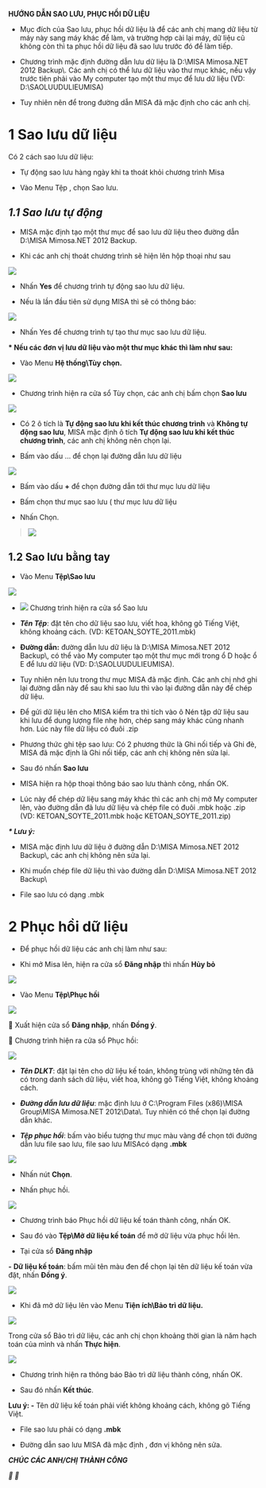 **HƯỚNG DẪN SAO LƯU, PHỤC HỒI DỮ LIỆU**

-   Mục đích của Sao lưu, phục hồi dữ liệu là để các anh chị mang dữ
    liệu từ máy này sang máy khác để làm, và trường hợp cài lại máy, dữ
    liệu cũ không còn thì ta phục hồi dữ liệu đã sao lưu trước đó để
    làm tiếp.

- Chương trình mặc định đường dẫn lưu dữ liệu là D:\\MISA Mimosa.NET
2012 Backup\\. Các anh chị có thể lưu dữ liệu vào thư mục khác, nếu vậy
trước tiên phải vào My computer tạo một thư mục để lưu dữ liệu (VD:
D:\\SAOLUUDULIEUMISA)

- Tuy nhiên nên để trong đường dẫn MISA đã mặc định cho các anh chị.

1 Sao lưu dữ liệu
=================

Có 2 cách sao lưu dữ liệu:

- Tự động sao lưu hàng ngày khi ta thoát khỏi chương trình Misa

- Vào Menu Tệp , chọn Sao lưu.

*1.1 Sao lưu tự động*
---------------------

- MISA mặc định tạo một thư mục để sao lưu dữ liệu theo đường dẫn
D:\\MISA Mimosa.NET 2012 Backup.

- Khi các anh chị thoát chương trình sẽ hiện lên hộp thoại như sau

![](3.6.8-huong-dan-sao-luu-va-phuc-hoi-du-lieu-cua-phanmem-ke-toan-misa-media/image1.png)


-   Nhấn **Yes** để chương trình tự động sao lưu dữ liệu.

-   Nếu là lần đầu tiên sử dụng MISA thì sẽ có thông báo:

![](3.6.8-huong-dan-sao-luu-va-phuc-hoi-du-lieu-cua-phanmem-ke-toan-misa-media/image2.png)


-   Nhấn Yes để chương trình tự tạo thư mục sao lưu dữ liệu.

**\* Nếu các đơn vị lưu dữ liệu vào một thư mục khác thì làm như sau:**

- Vào Menu **Hệ thống\\Tùy chọn.**

![](3.6.8-huong-dan-sao-luu-va-phuc-hoi-du-lieu-cua-phanmem-ke-toan-misa-media/image3.png)


- Chương trình hiện ra cửa sổ Tùy chọn, các anh chị bấm chọn **Sao lưu**

![](3.6.8-huong-dan-sao-luu-va-phuc-hoi-du-lieu-cua-phanmem-ke-toan-misa-media/image4.png)


-   Có 2 ô tích là **Tự động sao lưu khi kết thúc chương trình** và
    **Không tự động sao lưu**, MISA mặc định ô tích **Tự động sao lưu
    khi kết thúc chương trình**, các anh chị không nên chọn lại.

-   Bấm vào dấu … để chọn lại đường dẫn lưu dữ liệu

![](3.6.8-huong-dan-sao-luu-va-phuc-hoi-du-lieu-cua-phanmem-ke-toan-misa-media/image5.png)


-   Bấm vào dấu **+** để chọn đường dẫn tới thư mục lưu dữ liệu

-   Bấm chọn thư mục sao lưu ( thư mục lưu dữ liệu

-   Nhấn Chọn.

> ![](3.6.8-huong-dan-sao-luu-va-phuc-hoi-du-lieu-cua-phanmem-ke-toan-misa-media/image6.png)


1.2 Sao lưu bằng tay
--------------------

- Vào Menu **Tệp\\Sao lưu**

![](3.6.8-huong-dan-sao-luu-va-phuc-hoi-du-lieu-cua-phanmem-ke-toan-misa-media/image7.png)


-   ![](3.6.8-huong-dan-sao-luu-va-phuc-hoi-du-lieu-cua-phanmem-ke-toan-misa-media/image8.png)
Chương trình hiện ra cửa sổ Sao lưu

+ ***Tên Tệp***: đặt tên cho dữ liệu sao lưu, viết hoa, không gõ Tiếng
Việt, không khoảng cách. (VD: KETOAN\_SOYTE\_2011.mbk)

+ **Đường dẫn:** đường dẫn lưu dữ liệu là D:\\MISA Mimosa.NET 2012
Backup\\, có thể vào My computer tạo một thư mục mới trong ổ D hoặc ổ E
để lưu dữ liệu (VD: D:\\SAOLUUDULIEUMISA).

-   Tuy nhiên nên lưu trong thư mục MISA đã mặc định. Các anh chị nhớ
    ghi lại đường dẫn này để sau khi sao lưu thì vào lại đường dẫn này
    để chép dữ liệu.

+ Để gửi dữ liệu lên cho MISA kiểm tra thì tích vào ô Nén tập dữ liệu
sau khi lưu để dung lượng file nhẹ hơn, chép sang máy khác cũng nhanh
hơn. Lúc này file dữ liệu có đuôi .zip

+ Phương thức ghi tệp sao lưu: Có 2 phương thức là Ghi nối tiếp và Ghi
đè, MISA đã mặc định là Ghi nối tiếp, các anh chị không nên sửa lại.

-   Sau đó nhấn **Sao lưu**

-   MISA hiện ra hộp thoại thông báo sao lưu thành công, nhấn OK.

- Lúc này để chép dữ liệu sang máy khác thì các anh chị mở My computer
lên, vào đường dẫn đã lưu dữ liệu và chép file có đuôi .mbk hoặc .zip
(VD: KETOAN\_SOYTE\_2011.mbk hoặc KETOAN\_SOYTE\_2011.zip)

***\* Lưu ý:***

-   MISA mặc định lưu dữ liệu ở đường dẫn D:\\MISA Mimosa.NET 2012
    Backup\\, các anh chị không nên sửa lại.

-   Khi muốn chép file dữ liệu thì vào đường dẫn D:\\MISA Mimosa.NET
    2012 Backup\

-   File sao lưu có dạng .mbk

2 Phục hồi dữ liệu
==================

- Để phục hồi dữ liệu các anh chị làm như sau:

- Khi mở Misa lên, hiện ra cửa sổ **Đăng nhập** thì nhấn **Hủy bỏ**

![](3.6.8-huong-dan-sao-luu-va-phuc-hoi-du-lieu-cua-phanmem-ke-toan-misa-media/image9.png)


-   Vào Menu **Tệp\\Phục hồi**

![](3.6.8-huong-dan-sao-luu-va-phuc-hoi-du-lieu-cua-phanmem-ke-toan-misa-media/image10.png)


 Xuất hiện cửa sổ **Đăng nhập**, nhấn **Đồng ý**.

 Chương trình hiện ra cửa sổ Phục hồi:

![](3.6.8-huong-dan-sao-luu-va-phuc-hoi-du-lieu-cua-phanmem-ke-toan-misa-media/image11.png)


+ ***Tên DLKT***: đặt lại tên cho dữ liệu kế toán, không trùng với những
tên đã có trong danh sách dữ liệu, viết hoa, không gõ Tiếng Việt, không
khoảng cách.

+ ***Đường dẫn lưu dữ liệu***: mặc định lưu ở C:\\Program Files
(x86)\\MISA Group\\MISA Mimosa.NET 2012\\Data\\. Tuy nhiên có thể chọn
lại đường dẫn khác.

+ ***Tệp phục hồi***: bấm vào biểu tượng thư mục màu vàng để chọn tới
đường dẫn lưu file sao lưu, file sao lưu MISAcó dạng **.mbk**

![](3.6.8-huong-dan-sao-luu-va-phuc-hoi-du-lieu-cua-phanmem-ke-toan-misa-media/image12.png)
 + Nhấn nút **Chọn**.

+ Nhấn phục hồi.

![](3.6.8-huong-dan-sao-luu-va-phuc-hoi-du-lieu-cua-phanmem-ke-toan-misa-media/image13.png)


+ Chương trình báo Phục hồi dữ liệu kế toán thành công, nhấn OK.

+ Sau đó vào **Tệp\\Mở dữ liệu kế toán** để mở dữ liệu vừa phục hồi lên.

+ Tại cửa sổ **Đăng nhập**

**-** **Dữ liệu kế toán**: bấm mũi tên màu đen để chọn lại tên dữ liệu
kế toán vừa đặt, nhấn **Đồng ý**.

![](3.6.8-huong-dan-sao-luu-va-phuc-hoi-du-lieu-cua-phanmem-ke-toan-misa-media/image14.png)


-   Khi đã mở dữ liệu lên vào Menu **Tiện ích\\Bảo trì dữ liệu.**

![](3.6.8-huong-dan-sao-luu-va-phuc-hoi-du-lieu-cua-phanmem-ke-toan-misa-media/image15.png)


Trong cửa sổ Bảo trì dữ liệu, các anh chị chọn khoảng thời gian là năm
hạch toán của mình và nhấn **Thực hiện**.

![](3.6.8-huong-dan-sao-luu-va-phuc-hoi-du-lieu-cua-phanmem-ke-toan-misa-media/image16.png)


-   Chương trình hiện ra thông báo Bảo trì dữ liệu thành công, nhấn OK.

-   Sau đó nhấn **Kết thúc**.

**Lưu ý: -** Tên dữ liệu kế toán phải viết không khoảng cách, không gõ
Tiếng Việt.

- File sao lưu phải có dạng **.mbk**

- Đường dẫn sao lưu MISA đã mặc định , đơn vị không nên sửa.

***CHÚC CÁC ANH/CHỊ THÀNH CÔNG***

*** ***
